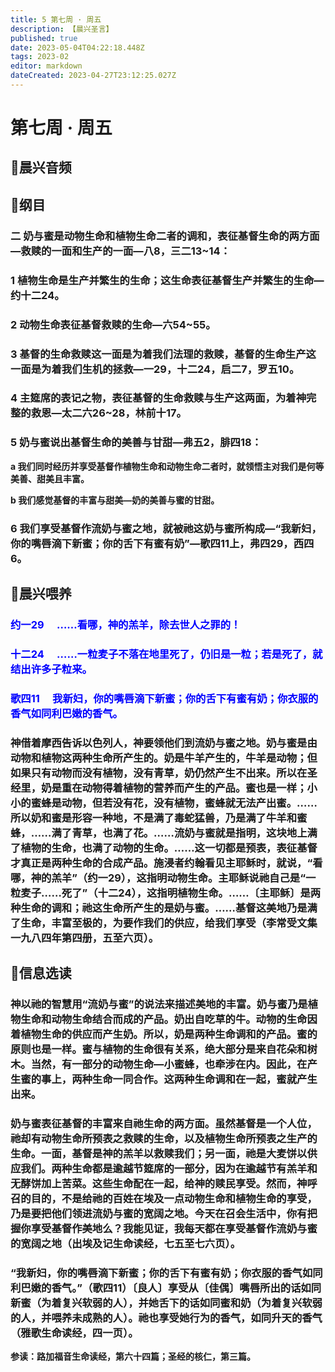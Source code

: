 ```yaml
---
title: 5 第七周 · 周五
description: 【晨兴圣言】
published: true
date: 2023-05-04T04:22:18.448Z
tags: 2023-02
editor: markdown
dateCreated: 2023-04-27T23:12:25.027Z
---
```


# 第七周 **·** 周五

## 🎵晨兴音频

<!-- Google tag (gtag.js) -->
<script async src="https://www.googletagmanager.com/gtag/js?id=G-1P8709Z16T"></script>
<script>
  window.dataLayer = window.dataLayer || [];
  function gtag(){dataLayer.push(arguments);}
  gtag('js', new Date());

  gtag('config', 'G-1P8709Z16T');
</script>
## 📙纲目

### 二	奶与蜜是动物生命和植物生命二者的调和，表征基督生命的两方面—救赎的一面和生产的一面—八8，三二13~14：

### 1	植物生命是生产并繁生的生命；这生命表征基督生产并繁生的生命—约十二24。

### 2	动物生命表征基督救赎的生命—六54~55。

### 3	基督的生命救赎这一面是为着我们法理的救赎，基督的生命生产这一面是为着我们生机的拯救—一29，十二24，启二7，罗五10。

### 4	主筵席的表记之物，表征基督的生命救赎与生产这两面，为着神完整的救恩—太二六26~28，林前十17。

### 5	奶与蜜说出基督生命的美善与甘甜—弗五2，腓四18：

**a	我们同时经历并享受基督作植物生命和动物生命二者时，就领悟主对我们是何等美善、甜美且丰富。**

**b	我们感觉基督的丰富与甜美—奶的美善与蜜的甘甜。**

### 6	我们享受基督作流奶与蜜之地，就被祂这奶与蜜所构成—“我新妇，你的嘴唇滴下新蜜；你的舌下有蜜有奶”—歌四11上，弗四29，西四6。

## 📙晨兴喂养

### <font color=blue> **约一29&emsp; ……看哪，神的羔羊，除去世人之罪的！**</font>

### <font color=blue> **十二24&emsp; ……一粒麦子不落在地里死了，仍旧是一粒；若是死了，就结出许多子粒来。**</font>

### <font color=blue> **歌四11&emsp; 我新妇，你的嘴唇滴下新蜜；你的舌下有蜜有奶；你衣服的香气如同利巴嫩的香气。**</font>

### 神借着摩西告诉以色列人，神要领他们到流奶与蜜之地。奶与蜜是由动物和植物这两种生命所产生的。奶是牛羊产生的，牛羊是动物；但如果只有动物而没有植物，没有青草，奶仍然产生不出来。所以在圣经里，奶是重在动物得着植物的营养而产生的产品。蜜也是一样；小小的蜜蜂是动物，但若没有花，没有植物，蜜蜂就无法产出蜜。……所以奶和蜜是形容一种地，不是满了毒蛇猛兽，乃是满了牛羊和蜜蜂，……满了青草，也满了花。……流奶与蜜就是指明，这块地上满了植物的生命，也满了动物的生命。……这一切都是预表，表征基督才真正是两种生命的合成产品。施浸者约翰看见主耶稣时，就说，“看哪，神的羔羊”（约一29），这指明动物生命。主耶稣说祂自己是“一粒麦子……死了”（十二24），这指明植物生命。……〔主耶稣〕是两种生命的调和；祂这生命所产生的是奶与蜜。……基督这美地乃是满了生命，丰富至极的，为要作我们的供应，给我们享受（李常受文集一九八四年第四册，五至六页）。

## 📙信息选读

### 神以祂的智慧用“流奶与蜜”的说法来描述美地的丰富。奶与蜜乃是植物生命和动物生命结合而成的产品。奶出自吃草的牛。动物的生命因着植物生命的供应而产生奶。所以，奶是两种生命调和的产品。蜜的原则也是一样。蜜与植物的生命很有关系，绝大部分是来自花朵和树木。当然，有一部分的动物生命—小蜜蜂，也牵涉在内。因此，在产生蜜的事上，两种生命一同合作。这两种生命调和在一起，蜜就产生出来。

### 奶与蜜表征基督的丰富来自祂生命的两方面。虽然基督是一个人位，祂却有动物生命所预表之救赎的生命，以及植物生命所预表之生产的生命。一面，基督是神的羔羊以救赎我们；另一面，祂是大麦饼以供应我们。两种生命都是逾越节筵席的一部分，因为在逾越节有羔羊和无酵饼加上苦菜。这些生命配在一起，给神的赎民享受。然而，神呼召的目的，不是给祂的百姓在埃及一点动物生命和植物生命的享受，乃是要把他们领进流奶与蜜的宽阔之地。今天在召会生活中，你有把握你享受基督作美地么？我能见证，我每天都在享受基督作流奶与蜜的宽阔之地（出埃及记生命读经，七五至七六页）。

### “我新妇，你的嘴唇滴下新蜜；你的舌下有蜜有奶；你衣服的香气如同利巴嫩的香气。”（歌四11）〔良人〕享受从〔佳偶〕嘴唇所出的话如同新蜜（为着复兴软弱的人），并她舌下的话如同蜜和奶（为着复兴软弱的人，并喂养未成熟的人）。祂也享受她行为的香气，如同升天的香气（雅歌生命读经，四一页）。

**参读：路加福音生命读经，第六十四篇；圣经的核仁，第三篇。**